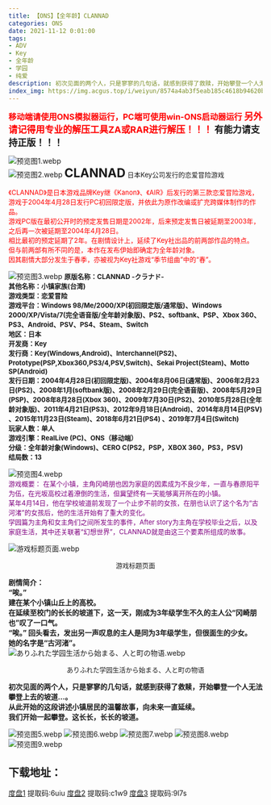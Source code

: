 ```yaml
---
title: 【ONS】【全年龄】CLANNAD
categories: ONS
date: 2021-11-12 0:01:00
tags:
- ADV
- Key
- 全年龄
- 学园
- 纯爱
description: 初次见面的两个人，只是寥寥的几句话，就感到获得了救赎，开始攀登一个人无法攀登上去的坡道…。     从此开始的这段讲述小镇居民的温馨故事，向未来一直延续。     我们开始一起攀登。这长长，长长的坡道。
index_img: https://img.acgus.top/i/weiyun/8574a4ab3f5eab185c4618b94620bc7a37b123280797c4bb3b86b4c6963a70efc1f0d62d86ac33c7df7dd30eb4de25b8.webp
---
```

<font color=#FF0000 size=3>**移动端请使用ONS模拟器运行，PC端可使用win-ONS启动器运行**</font>
<font color=#FF0000 size=4>**另外请记得用专业的解压工具ZA或RAR进行解压！！！**</font>
<font size=4>**有能力请支持正版！！！**</font>



![预览图1.webp](https://img.acgus.top/i/weiyun/8574a4ab3f5eab185c4618b94620bc7a37b123280797c4bb3b86b4c6963a70efc1f0d62d86ac33c7df7dd30eb4de25b8.webp)  
![预览图2.webp](https://img.acgus.top/i/weiyun/63306e93024d363c96ac0f795bb7ac2463caa929bc4b477a1e5d829788d19fe04b55f290c837bc9e81b51352f8a27de2.webp)
<font size=5>**CLANNAD**</font>
<font size=2>日本Key公司发行的恋爱冒险游戏</font>

<font color=#FF0000 size=2>《CLANNAD》是日本游戏品牌Key继《Kanon》、《AIR》后发行的第三款恋爱冒险游戏，游戏于2004年4月28日发行PC初回限定版，并依此为原作改编或扩充跨媒体制作的作品。     
游戏PC版在最初公开时的预定发售日期是2002年，后来预定发售日被延期至2003年，之后再一次被延期至2004年4月28日。     
相比最初的预定延期了2年。在剧情设计上，延续了Key社出品的前两部作品的特点。     
但与前两部有所不同的是，本作在发布伊始即确定为全年龄对象。     
因其剧情大部分发生于春季，亦被视为Key社游戏“季节组曲”中的“春”。</font>     


![预览图3.webp](https://cdn.jsdelivr.net/gh/n0099/syzx.me@a/a2de1932d58de52321ca96c9d40b37a2.webp.webp)
<font size=2>**原版名称：CLANNAD -クラナド-          
其他名称：小镇家族(台湾)     
游戏类型：恋爱冒险     
游戏平台：Windows 98/Me/2000/XP(初回限定版/通常版)、Windows 2000/XP/Vista/7(完全语音版/全年龄对象版)、PS2、softbank、PSP、Xbox 360、PS3、Android、PSV、PS4、Steam、Switch      
地区：日本     
开发商：Key     
发行商：Key(Windows,Android)、Interchannel(PS2)、Prototype(PSP,Xbox360,PS3/4,PSV,Switch)、Sekai Project(Steam)、Motto SP(Android)     
发行日期：2004年4月28日(初回限定版)、2004年8月06日(通常版)、2006年2月23日(PS2)、2008年1月(softbank版)、2008年2月29日(完全语音版)、2008年5月29日(PSP)、2008年8月28日(Xbox 360)、2009年7月30日(PS2)、2010年5月28日(全年龄对象版)、2011年4月21日(PS3)、2012年9月18日(Android)、2014年8月14日(PSV) 、2015年11月23日(Steam)、2018年6月21日(PS4) 、2019年7月4日(Switch)      
玩家人数：单人     
游戏引擎：RealLive (PC)、ONS（移动端）     
分级：全年龄对象(Windows)、CERO C(PS2，PSP，XBOX 360，PS3，PSV)     
结局数：13**</font>   

![预览图4.webp](https://cdn.jsdelivr.net/gh/n0099/syzx.me@5/54ab4d65625d89a69c7201395a950366.webp.webp)  
<font color=#800080 size=2>游戏概要：
在某个小镇，主角冈崎朋也因为家庭的因素成为不良少年，一直与春原阳平为伍，在光坂高校过着潦倒的生活，但冀望终有一天能够离开所在的小镇。     
某年4月14日，他在学校坡道前发现了一个止步不前的女孩，在朋也认识了这个名为“古河渚”的女孩后，他的生活开始有了重大的变化。     
学园篇为主角和女主角们之间所发生的事件，After story为主角在学校毕业之后，以及家庭生活，其中还关联著“幻想世界”，CLANNAD就是由这三个要素所组成的故事。</font>     

![游戏标题页面.webp](https://img.acgus.top/i/weiyun/63306e93024d363c96ac0f795bb7ac2463caa929bc4b477a1e5d829788d19fe04b55f290c837bc9e81b51352f8a27de2.webp)
<center><font size=2>游戏标题页面</font></center>

**剧情简介：     
“唉。”     
建在某个小镇山丘上的高校。     
在延续至校门的长长的坡道下，这一天，刚成为3年级学生不久的主人公“冈崎朋也”叹了一口气。     
“唉。”
回头看去，发出另一声叹息的主人是同为3年级学生，但很面生的少女。     
她的名字是“古河渚”。**        
![ありふれた学园生活から始まる、人と町の物语.webp](https://img.acgus.top/i/weiyun/0b41473439767945aa8ea4c8ea6498db318481f89e33e59141e3a3d0f0be9880b61277e0701a7365cd2297b0c48f165d.webp)
<center><font size=2>ありふれた学园生活から始まる、人と町の物语</font></center>

**初次见面的两个人，只是寥寥的几句话，就感到获得了救赎，开始攀登一个人无法攀登上去的坡道…。     
从此开始的这段讲述小镇居民的温馨故事，向未来一直延续。     
我们开始一起攀登。这长长，长长的坡道。**     

![预览图5.webp](https://cdn.jsdelivr.net/gh/n0099/syzx.me@5/59161def217815ac264f26943205bb9b.webp.webp)
![预览图6.webp](https://cdn.jsdelivr.net/gh/n0099/syzx.me@6/69c7e1efa4d7d808a161edb701e968b9.webp.webp)
![预览图7.webp](https://cdn.jsdelivr.net/gh/n0099/syzx.me@4/4c4b68e032960ce3d6749b21087a317e.webp.webp)
![预览图8.webp](https://cdn.jsdelivr.net/gh/n0099/syzx.me@4/4c4b68e032960ce3d6749b21087a317e.webp.webp)
![预览图9.webp](https://cdn.jsdelivr.net/gh/n0099/syzx.me@1/134de2c353389a086fcb6cb12384d7f3.webp.webp)


## 下载地址：
[度盘1](https://pan.baidu.com/s/1lLVUFdhaJTt0a9-UaPC3OA) 提取码:6uiu
[度盘2](https://pan.baidu.com/s/1zDWpmS-gymiVMi_sH2T40Q) 提取码:c1w9
[度盘3](https://pan.baidu.com/s/1UMm0-EK4jiouTGd5AZACyA) 提取码:9l7s